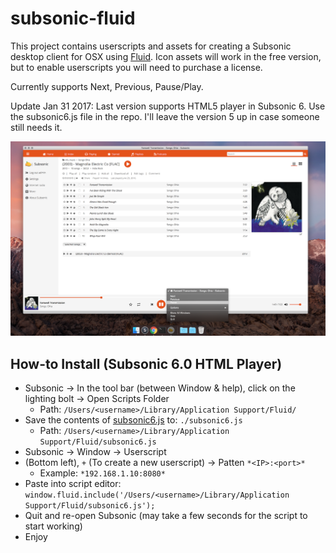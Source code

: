 subsonic-fluid
======
This project contains userscripts and assets for creating a Subsonic desktop client for OSX using [Fluid](http://fluidapp.com/). Icon assets will work in the free version, but to enable userscripts you will need to purchase a license.

Currently supports Next, Previous, Pause/Play.

Update Jan 31 2017: Last version supports HTML5 player in Subsonic 6. Use the subsonic6.js file in the repo. I'll leave the version 5 up in case someone still needs it.

![Screenshot](subsonic6-fluid-screenshot.png "Subsonic desktop app in action")



How-to Install (Subsonic 6.0 HTML Player)
-------
- Subsonic -> In the tool bar (between Window & help), click on the lighting bolt -> Open Scripts Folder
  - Path: `/Users/<username>/Library/Application Support/Fluid/`
- Save the contents of [subsonic6.js](https://raw.githubusercontent.com/rossbates/subsonic-fluid/master/subsonic6.js) to: `./subsonic6.js`
  - Path: `/Users/<username>/Library/Application Support/Fluid/subsonic6.js`
- Subsonic -> Window -> Userscript
- (Bottom left), `+` (To create a new userscript) -> Patten `*<IP>:<port>*`
  - Example: `*192.168.1.10:8080*`
- Paste into script editor: `window.fluid.include('/Users/<username>/Library/Application Support/Fluid/subsonic6.js');`
- Quit and re-open Subsonic (may take a few seconds for the script to start working)
- Enjoy
